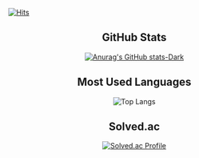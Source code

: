 [![Hits](https://hits.seeyoufarm.com/api/count/incr/badge.svg?url=https%3A%2F%2Fgithub.com%2Fbinaryhong&count_bg=%2379C83D&title_bg=%23555555&icon=emlakjet.svg&icon_color=%23E7E7E7&title=hits&edge_flat=true)](https://hits.seeyoufarm.com)
<div align="center">

GitHub Stats
------
[![Anurag's GitHub stats-Dark](https://github-readme-stats-c8rd.vercel.app/api?username=binaryhong)](https://github.com/anuraghazra/github-readme-stats)
  
Most Used Languages
------
![Top Langs](https://github-readme-stats-c8rd.vercel.app/api/top-langs/?username=binaryhong&langs_count=10&layout=compact&theme=dark)


  
  
 Solved.ac
 ------
[![Solved.ac Profile](http://mazassumnida.wtf/api/generate_badge?boj=binarystar95)](https://solved.ac/binarystar95)
</div>
<!--
**binaryhong/binaryhong** is a ✨ _special_ ✨ repository because its `README.md` (this file) appears on your GitHub profile.

Here are some ideas to get you started:

- 🔭 I’m currently working on ...
- 🌱 I’m currently learning ...
- 👯 I’m looking to collaborate on ...
- 🤔 I’m looking for help with ...
- 💬 Ask me about ...
- 📫 How to reach me: ...
- 😄 Pronouns: ...
- ⚡ Fun fact: ...
-->
